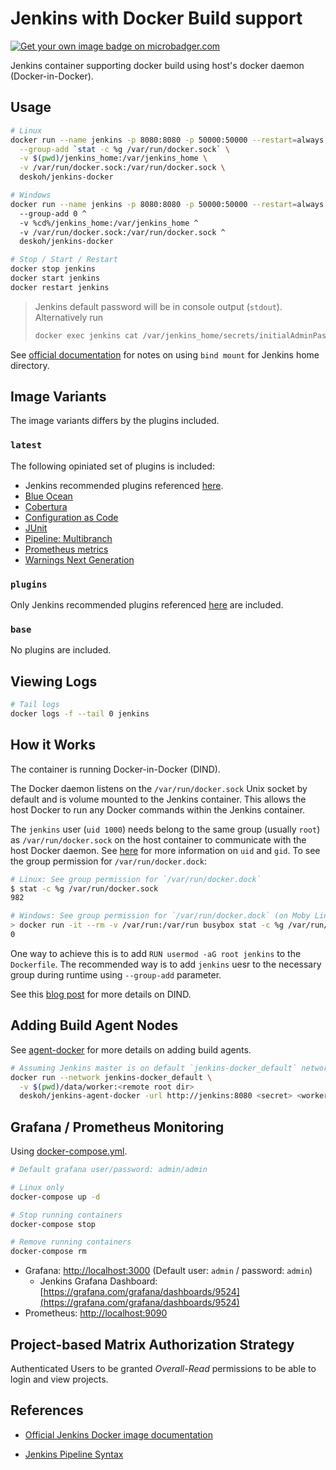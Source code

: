 # Jenkins with Docker Build support

[![Get your own image badge on microbadger.com](https://images.microbadger.com/badges/image/deskoh/jenkins-docker.svg)](https://microbadger.com/images/deskoh/jenkins-docker)

Jenkins container supporting docker build using host's docker daemon (Docker-in-Docker).

## Usage

```sh
# Linux
docker run --name jenkins -p 8080:8080 -p 50000:50000 --restart=always \
  --group-add `stat -c %g /var/run/docker.sock` \
  -v $(pwd)/jenkins_home:/var/jenkins_home \
  -v /var/run/docker.sock:/var/run/docker.sock \
  deskoh/jenkins-docker

# Windows
docker run --name jenkins -p 8080:8080 -p 50000:50000 --restart=always ^
  --group-add 0 ^
  -v %cd%/jenkins_home:/var/jenkins_home ^
  -v /var/run/docker.sock:/var/run/docker.sock ^
  deskoh/jenkins-docker

# Stop / Start / Restart
docker stop jenkins
docker start jenkins
docker restart jenkins
```

> Jenkins default password will be in console output (`stdout`). Alternatively run
>
> ```sh
> docker exec jenkins cat /var/jenkins_home/secrets/initialAdminPassword`
> ```

See [official documentation](https://github.com/jenkinsci/docker/blob/master/README.md) for notes on using `bind mount` for Jenkins home directory.

## Image Variants

The image variants differs by the plugins included.

### `latest`

The following opiniated set of plugins is included:

* Jenkins recommended plugins referenced [here](https://github.com/jenkinsci/jenkins/blob/master/core/src/main/resources/jenkins/install/platform-plugins.json).
* [Blue Ocean](https://plugins.jenkins.io/blueocean)
* [Cobertura](https://plugins.jenkins.io/cobertura)
* [Configuration as Code](https://plugins.jenkins.io/configuration-as-code)
* [JUnit](https://plugins.jenkins.io/junit)
* [Pipeline: Multibranch](https://plugins.jenkins.io/workflow-multibranch)
* [Prometheus metrics](https://plugins.jenkins.io/prometheus)
* [Warnings Next Generation](https://github.com/jenkinsci/warnings-ng-plugin)

### `plugins`

Only Jenkins recommended plugins referenced [here](https://github.com/jenkinsci/jenkins/blob/master/core/src/main/resources/jenkins/install/platform-plugins.json) are included.

### `base`

No plugins are included.

## Viewing Logs

```sh
# Tail logs
docker logs -f --tail 0 jenkins
```

## How it Works

The container is running Docker-in-Docker (DIND).

The Docker daemon listens on the `/var/run/docker.sock` Unix socket by default and is volume mounted to the Jenkins container. This allows the host Docker to run any Docker commands within the Jenkins container.

The `jenkins` user (`uid 1000`) needs belong to the same group (usually `root`) as `/var/run/docker.sock` on the host container to communicate with the host Docker daemon. See [here](https://medium.com/@mccode/understanding-how-uid-and-gid-work-in-docker-containers-c37a01d01cf) for more information on `uid` and `gid`. To see the group permission for `/var/run/docker.dock`:

```sh
# Linux: See group permission for `/var/run/docker.dock`
$ stat -c %g /var/run/docker.sock
982

# Windows: See group permission for `/var/run/docker.dock` (on Moby Linux VM)
> docker run -it --rm -v /var/run:/var/run busybox stat -c %g /var/run/docker.sock
0
```

One way to achieve this is to add `RUN usermod -aG root jenkins` to the `Dockerfile`. The recommended way is to add `jenkins` uesr to the necessary group during runtime using `--group-add` parameter.

See this [blog post](https://jpetazzo.github.io/2015/09/03/do-not-use-docker-in-docker-for-ci/) for more details on DIND.

## Adding Build Agent Nodes

See [agent-docker](https://github.com/deskoh/jenkins-docker/tree/master/agent-docker) for more details on adding build agents.

```sh
# Assuming Jenkins master is on default `jenkins-docker_default` network
docker run --network jenkins-docker_default \
  -v $(pwd)/data/worker:<remote root dir>
  deskoh/jenkins-agent-docker -url http://jenkins:8080 <secret> <worker name>
```

## Grafana / Prometheus Monitoring

Using [docker-compose.yml](https://raw.githubusercontent.com/deskoh/jenkins-docker/master/docker-compose.yml).

```sh
# Default grafana user/password: admin/admin

# Linux only
docker-compose up -d

# Stop running containers
docker-compose stop

# Remove running containers
docker-compose rm
```

* Grafana: [http://localhost:3000](http://localhost:3000) (Default user: `admin` / password: `admin`)
  * Jenkins Grafana Dashboard: [https://grafana.com/grafana/dashboards/9524](https://grafana.com/grafana/dashboards/9524)
* Prometheus: [http://localhost:9090](http://localhost:9090)

## Project-based Matrix Authorization Strategy

Authenticated Users to be granted _Overall-Read_ permissions to be able to login and view projects.

## References

* [Official Jenkins Docker image documentation](https://github.com/jenkinsci/docker/blob/master/README.md)

* [Jenkins Pipeline Syntax](https://jenkins.io/doc/book/pipeline/syntax)

